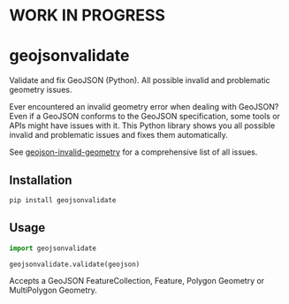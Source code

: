 # WORK IN PROGRESS
# geojsonvalidate

Validate and fix GeoJSON (Python). All possible invalid and problematic geometry issues.

Ever encountered an invalid geometry error when dealing with GeoJSON? Even if a GeoJSON conforms 
to the GeoJSON specification, some tools or APIs might have issues with it. This Python library shows you 
all possible invalid and problematic issues and fixes them automatically. 

See [geojson-invalid-geometry](https://github.com/chrieke/geojson-invalid-geometry) for a comprehensive list of all issues.

## Installation

```bash
pip install geojsonvalidate
```

## Usage

```python
import geojsonvalidate

geojsonvalidate.validate(geojson)
```

Accepts a GeoJSON FeatureCollection, Feature, Polygon Geometry or MultiPolygon Geometry.
